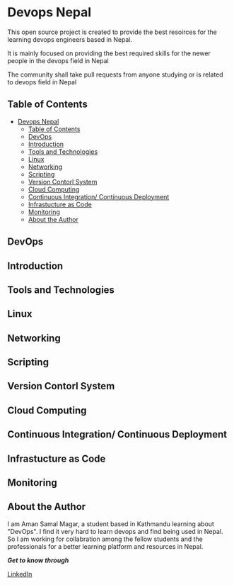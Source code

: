 # Devops Nepal

This open source project is created to provide the best resoirces for the learning devops engineers based in Nepal. 

It is mainly focused on providing the best required skills for the newer people in the devops field in Nepal

The community shall take pull requests from anyone studying or is related to devops field in Nepal

## Table of Contents
- [Devops Nepal](#devops-nepal)
  - [Table of Contents](#table-of-contents)
  - [DevOps](#devops)
  - [Introduction](#introduction)
  - [Tools and Technologies](#tools-and-technologies)
  - [Linux](#linux)
  - [Networking](#networking)
  - [Scripting](#scripting)
  - [Version Contorl System](#version-contorl-system)
  - [Cloud Computing](#cloud-computing)
  - [Continuous Integration/ Continuous Deployment](#continuous-integration-continuous-deployment)
  - [Infrastucture as Code](#infrastucture-as-code)
  - [Monitoring](#monitoring)
  - [About the Author](#about-the-author)

## DevOps

## Introduction

## Tools and Technologies

## Linux

## Networking

## Scripting

## Version Contorl System

## Cloud Computing

## Continuous Integration/ Continuous Deployment

## Infrastucture as Code

## Monitoring

## About the Author

I am Aman Samal Magar, a student based in Kathmandu learning about "DevOps".
I find it very hard to learn devops and find  being used in Nepal. 
So I am working for collabration among the fellow students and the professionals for a better learning platform and resources in Nepal. 

***Get to know through***

[LinkedIn](https://www.linkedin.com/in/asm0011/)